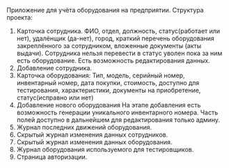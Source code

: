 Приложение для учёта оборудования на предприятии.
Структура проекта:
1. Карточка сотрудника.
    ФИО, отдел, должность, статус(работает или нет), удалёнщик (да-нет), город,
краткий перечень оборудования закреплённого за сотрудником,
вложенные документы (акты выдачи). Сотрудника нельзя перевести в статус уволен пока за ним есть оборудование.
Есть возможность редактирования данных.
2. Добавление сотрудника.
3. Карточка оборудования:
    Тип, модель, серийный номер, инвентарный номер, дата покупки, стоимость, доступно для тестирования, характеристики, документы на приобретение, 
статус(исправно или нет)
4. Добавление нового оборудования
На этапе добавления есть возможность генерации уникального инвентарного номера. Часть полей доступно в дальнейшем для 
редактирования только админу.
5. Журнал последних движений оборудования.
6. Скрытый журнал изменения данных сотрудников.
7. Скрытый журнал изменения данных оборудования.
8. Журнал оборудования используемого для тестировщиков.
9. Страница авторизации.
